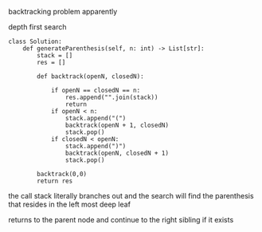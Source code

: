 backtracking problem apparently

depth first search

```
class Solution:
    def generateParenthesis(self, n: int) -> List[str]:
        stack = []
        res = []

        def backtrack(openN, closedN):

            if openN == closedN == n:
                res.append("".join(stack))
                return
            if openN < n:
                stack.append("(")
                backtrack(openN + 1, closedN)
                stack.pop()
            if closedN < openN:
                stack.append(")")
                backtrack(openN, closedN + 1)
                stack.pop()

        backtrack(0,0)
        return res
```

the call stack literally branches out and the search will find the parenthesis that resides in the left most deep leaf 

returns to the parent node and continue to the right sibling if it exists